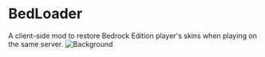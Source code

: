 # BedLoader
A client-side mod to restore Bedrock Edition player's skins when playing on the same server.
![Background](https://cdn.modrinth.com/data/TpRbMPpF/images/07dbea7eeb26c68fc09941d7f171acecc122e5fc.png)
